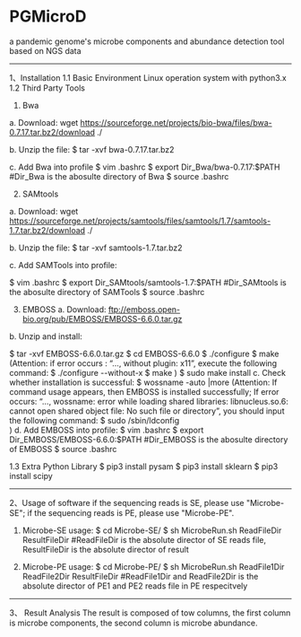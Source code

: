 # PGMicroD
a pandemic genome's microbe components and abundance detection tool based on NGS data

-----------------------------------------------------------------------------------------------
1、Installation
1.1 Basic Environment
   Linux operation system with python3.x
1.2 Third Party Tools 
1) Bwa

a. Download: 
   wget https://sourceforge.net/projects/bio-bwa/files/bwa-0.7.17.tar.bz2/download ./
   
b. Unzip the file:
   $ tar -xvf bwa-0.7.17.tar.bz2
   
c. Add Bwa into profile
   $ vim .bashrc
   $ export Dir_Bwa/bwa-0.7.17:$PATH      #Dir_Bwa is the abosulte directory of Bwa 
   $ source .bashrc

2) SAMtools

a. Download:
   wget https://sourceforge.net/projects/samtools/files/samtools/1.7/samtools-1.7.tar.bz2/download ./
   
b. Unzip the file:
   $ tar -xvf samtools-1.7.tar.bz2
   
c. Add SAMTools into profile:

   $ vim .bashrc
   $ export Dir_SAMtools/samtools-1.7:$PATH     #Dir_SAMtools is the abosulte directory of SAMTools
   $ source .bashrc

3) EMBOSS
a. Download:
   ftp://emboss.open-bio.org/pub/EMBOSS/EMBOSS-6.6.0.tar.gz
   
b. Unzip and install:

   $ tar -xvf EMBOSS-6.6.0.tar.gz
   $ cd EMBOSS-6.6.0
   $ ./configure
   $ make
   (Attention: if error occurs : “…, without plugin: x11”, execute the following command:
     $ ./configure --without-x
     $ make
   ) 
   $ sudo make install
c. Check whether installation is successful:
   $ wossname -auto |more
   (Attention:
    If command usage appears, then EMBOSS is installed successfully; 
    If error occurs: “…, wossname: error while loading shared libraries: libnucleus.so.6: cannot open shared object 
    file: No such file or directory”, you should input the following command:
    $ sudo /sbin/ldconfig    
    )
d. Add EMBOSS into profile:
   $ vim .bashrc
   $ export Dir_EMBOSS/EMBOSS-6.6.0:$PATH              #Dir_EMBOSS is the abosulte directory of EMBOSS
   $ source .bashrc

1.3 Extra Python Library
   $ pip3 install pysam
   $ pip3 install sklearn
   $ pip3 install scipy



-----------------------------------------------------------------------------------------------
2、Usage of software
if the sequencing reads is SE, please use "Microbe-SE";
if the sequencing reads is PE, please use "Microbe-PE".

1) Microbe-SE usage:
   $ cd Microbe-SE/
   $ sh MicrobeRun.sh ReadFileDir ResultFileDir     #ReadFileDir is the absolute director of SE reads file, ResultFileDir is the absolute director of result

2) Microbe-PE usage:
   $ cd Microbe-PE/
   $ sh MicrobeRun.sh ReadFile1Dir ReadFile2Dir ResultFileDir     #ReadFile1Dir and ReadFile2Dir is the absolute director of PE1 and PE2 reads file in PE respecitvely


-----------------------------------------------------------------------------------------------
3、 Result Analysis
The result is composed of tow columns, the first column is microbe components, the second column is microbe abundance.


